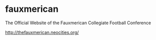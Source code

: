 fauxmerican
===========

The Official Website of the Fauxmerican Collegiate Football Conference


http://thefauxmerican.neocities.org/
